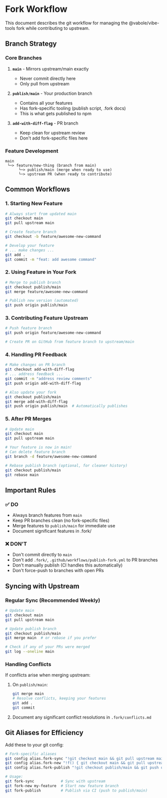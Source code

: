 # Fork Workflow

This document describes the git workflow for managing the @vabole/vibe-tools fork while contributing to upstream.

## Branch Strategy

### Core Branches

1. **`main`** - Mirrors upstream/main exactly
   - Never commit directly here
   - Only pull from upstream

2. **`publish/main`** - Your production branch
   - Contains all your features
   - Has fork-specific tooling (publish script, .fork docs)
   - This is what gets published to npm

3. **`add-with-diff-flag`** - PR branch
   - Keep clean for upstream review
   - Don't add fork-specific files here

### Feature Development

```
main
 └─> feature/new-thing (branch from main)
      └─> publish/main (merge when ready to use)
      └─> upstream PR (when ready to contribute)
```

## Common Workflows

### 1. Starting New Feature

```bash
# Always start from updated main
git checkout main
git pull upstream main

# Create feature branch
git checkout -b feature/awesome-new-command

# Develop your feature
# ... make changes ...
git add .
git commit -m "feat: add awesome command"
```

### 2. Using Feature in Your Fork

```bash
# Merge to publish branch
git checkout publish/main
git merge feature/awesome-new-command

# Publish new version (automated)
git push origin publish/main
```

### 3. Contributing Feature Upstream

```bash
# Push feature branch
git push origin feature/awesome-new-command

# Create PR on GitHub from feature branch to upstream/main
```

### 4. Handling PR Feedback

```bash
# Make changes on PR branch
git checkout add-with-diff-flag
# ... address feedback ...
git commit -m "address review comments"
git push origin add-with-diff-flag

# Also update your fork
git checkout publish/main
git merge add-with-diff-flag
git push origin publish/main  # Automatically publishes
```

### 5. After PR Merges

```bash
# Update main
git checkout main
git pull upstream main

# Your feature is now in main!
# Can delete feature branch
git branch -d feature/awesome-new-command

# Rebase publish branch (optional, for cleaner history)
git checkout publish/main
git rebase main
```

## Important Rules

### ✅ DO

- Always branch features from `main`
- Keep PR branches clean (no fork-specific files)
- Merge features to `publish/main` for immediate use
- Document significant features in .fork/

### ❌ DON'T

- Don't commit directly to `main`
- Don't add `.fork/`, `.github/workflows/publish-fork.yml` to PR branches
- Don't manually publish (CI handles this automatically)
- Don't force-push to branches with open PRs

## Syncing with Upstream

### Regular Sync (Recommended Weekly)

```bash
# Update main
git checkout main
git pull upstream main

# Update publish branch
git checkout publish/main
git merge main  # or rebase if you prefer

# Check if any of your PRs were merged
git log --oneline main
```

### Handling Conflicts

If conflicts arise when merging upstream:

1. On `publish/main`:
   ```bash
   git merge main
   # Resolve conflicts, keeping your features
   git add .
   git commit
   ```

2. Document any significant conflict resolutions in `.fork/conflicts.md`

## Git Aliases for Efficiency

Add these to your git config:

```bash
# Fork-specific aliases
git config alias.fork-sync "!git checkout main && git pull upstream main && git checkout publish/main && git merge main"
git config alias.fork-new "!f() { git checkout main && git pull upstream main && git checkout -b feature/\$1; }; f"
git config alias.fork-publish "!git checkout publish/main && git push origin publish/main"

# Usage:
git fork-sync            # Sync with upstream
git fork-new my-feature  # Start new feature branch
git fork-publish         # Publish via CI (push to publish/main)
```